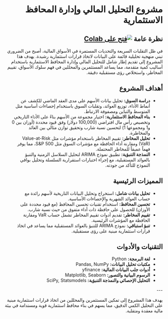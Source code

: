 <div dir="rtl" style="text-align: right;">

# مشروع التحليل المالي وإدارة المحافظ الاستثمارية

## نظرة عامة [![فتح على Colab](https://colab.research.google.com/assets/colab-badge.svg)](https://colab.research.google.com/drive/1ETtVpmO_LpfR22W_Dol8Z1fkobUQ83lm?usp=sharing)


في ظل التقلبات السريعة والتحديات المستمرة في الأسواق المالية، أصبح من الضروري تبني منهجية تحليلية قائمة على البيانات لاتخاذ قرارات استثمارية رشيدة. يهدف هذا المشروع إلى تقديم إطار شامل للتحليل المالي وإدارة المحافظ الاستثمارية باستخدام أساليب كمية متقدمة، مما يساعد المستثمرين والمحللين في فهم سلوك الأسواق، تقييم المخاطر، واستخلاص رؤى مستقبلية دقيقة.

## أهداف المشروع

<ul style="text-align: right; direction: rtl;">
  <li><strong>دراسة السوق:</strong> تحليل بيانات الأسهم على مدى العقد الماضي للكشف عن أنماط الأداء، توزيع العوائد، وتقلبات السوق باستخدام إحصاءات أساسية مثل المتوسط والتباين ومصفوفة الارتباط.</li>
  <li><strong>بناء المحافظ الاستثمارية:</strong> اختيار مجموعة من الأسهم بناءً على الأداء التاريخي وتخصيص رأس مال افتراضي (100,000 دولار) وفق قيود محددة (أوزان بين 0 و1 ومجموعها 1) لتحسين نسبة شارب وتحقيق توازن مثالي بين العائد والمخاطرة.</li>
  <li><strong>تحليل المخاطر:</strong> تقييم المخاطر باستخدام مؤشرات مثل Value-at-Risk (VaR) ومقارنة أداء الحافظة مع مؤشرات السوق مثل S&P 500، مما يوفر فهماً عميقاً للمخاطر المحتملة.</li>
  <li><strong>النمذجة التنبؤية:</strong> تطبيق نموذج ARIMA لتحليل السلاسل الزمنية والتنبؤ بالعوائد المستقبلية، مع إجراء اختبارات استقرارية السلسلة وتحليل بواقي النموذج للتأكد من جودته.</li>
</ul>

## المميزات الرئيسية

<ul style="text-align: right; direction: rtl;">
  <li><strong>تحليل بيانات شامل:</strong> استخراج وتحليل البيانات التاريخية لأسهم رائدة مع حساب العوائد الشهرية والإحصاءات الأساسية.</li>
  <li><strong>تحسين المحافظ:</strong> استخدام تقنيات تحسين المحافظ (مع قيود محددة على الأوزان) للحصول على حافظة ذات أداء متفوق من حيث نسبة شارب.</li>
  <li><strong>تقييم المخاطر:</strong> تقديم أدوات تقييم المخاطر تشمل حساب VaR ومقارنة الحافظة مع المؤشرات الرئيسية.</li>
  <li><strong>تنبؤ استباقي:</strong> نموذج ARIMA للتنبؤ بالعوائد المستقبلية مما يساعد في اتخاذ قرارات استثمارية مبنية على رؤى مستقبلية.</li>
</ul>

## التقنيات والأدوات

<ul style="text-align: right; direction: rtl;">
  <li><strong>لغة البرمجة:</strong> Python</li>
  <li><strong>مكتبات تحليل البيانات:</strong> Pandas, NumPy</li>
  <li><strong>أدوات جلب البيانات المالية:</strong> yfinance</li>
  <li><strong>الرسوم البيانية والتصور:</strong> Matplotlib, Seaborn</li>
  <li><strong>التحليل الإحصائي والنمذجة التنبؤية:</strong> SciPy, Statsmodels</li>
</ul>
---

يهدف هذا المشروع إلى تمكين المستثمرين والمحللين من اتخاذ قرارات استثمارية مبنية على التحليل الكمي الدقيق، مما يسهم في بناء محافظ استثمارية قوية ومستدامة في بيئة مالية معقدة ومتقلبة.

</div>
